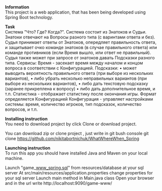 <b>Information</b><br>
This project is a web application, that has been being developed using Spring Boot technology.

<b>Task</b><br>
Система "Что? Где? Когда?". Система состоит из Знатоков и Судьи. Знатоки отвечают на Вопросы разного типа (с варинтами ответа и без). Судья принимает ответы от Знатоков, опередляет правильность ответа, и защитывает очко команде знатоков (в случае правильного ответа) или команде противников (если Время вышло, или ответ не правильный). Судья также может при запросе от знатоков давать Подсказки разного типа. Сервисы: Время - засекает время между началом и концом вопроса в соответствии с Конфигурацией. Подсказки: • может выводить вероятность правильного ответа (при выборе из нескольких вариантов),  • либо убрать несколько неправильных вариантов (при выборе из нескольких вариантов),  • либо дать текстовую подсказку (заранее прикреплена к вопросу) • либо дать дополнительное время, и т.п. Статистика - отображает статистику после окончания игры. Формат определяется Конфигурацией Конфигурация - управляет настройками системы: время, количество игроков, тип подсказок, количество вопросов, и т.п. 


<b>Installing instruction</b><br>
You need to download project by click Clone or download project.

You can download zip or clone project , just write in git bush console git clone 
https://github.com/nikitabortnichuk/WhatWhereWhen_Spring

<b>Launching instruction</b><br>
To run this app you should have installed Java and Maven on your local machine.

Launch "game_www_spring.sql" from resources/database at your sql server At src/main/resources/application.properties change properties for your sql server Launch main method in Main.java class Open your browser and in the url write http://localhost:9090/game-www/
